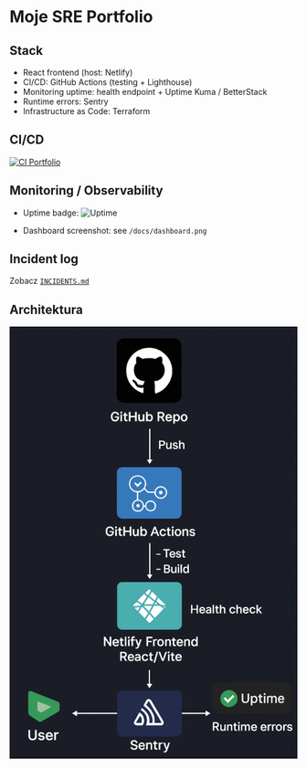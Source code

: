 # Moje SRE Portfolio

## Stack
- React frontend (host: Netlify)
- CI/CD: GitHub Actions (testing + Lighthouse)
- Monitoring uptime: health endpoint + Uptime Kuma / BetterStack
- Runtime errors: Sentry
- Infrastructure as Code: Terraform

## CI/CD
[![CI Portfolio](https://github.com/LukeySU/portfolio/actions/workflows/ci.yml/badge.svg?branch=main)](https://github.com/LukeySU/portfolio/actions/workflows/ci.yml)

## Monitoring / Observability
- Uptime badge: ![Uptime](https://img.shields.io/website-up-down-green-red/https/lukasz-sulowski.netlify.app/.netlify/functions/health?style=flat-square)

- Dashboard screenshot: see `/docs/dashboard.png`

## Incident log
Zobacz [`INCIDENTS.md`](./INCIDENTS.md)

## Architektura
![Architektura](./docs/architecture.png)
